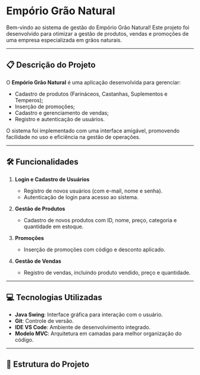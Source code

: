 # Empório Grão Natural

Bem-vindo ao sistema de gestão do Empório Grão Natural! Este projeto foi desenvolvido para otimizar a gestão de produtos, vendas e promoções de uma empresa especializada em grãos naturais.

---

## 📋 Descrição do Projeto

O **Empório Grão Natural** é uma aplicação desenvolvida para gerenciar:
- Cadastro de produtos (Farináceos, Castanhas, Suplementos e Temperos);
- Inserção de promoções;
- Cadastro e gerenciamento de vendas;
- Registro e autenticação de usuários.

O sistema foi implementado com uma interface amigável, promovendo facilidade no uso e eficiência na gestão de operações.

---

## 🛠️ Funcionalidades

1. **Login e Cadastro de Usuários**
   - Registro de novos usuários (com e-mail, nome e senha).
   - Autenticação de login para acesso ao sistema.

2. **Gestão de Produtos**
   - Cadastro de novos produtos com ID, nome, preço, categoria e quantidade em estoque.

3. **Promoções**
   - Inserção de promoções com código e desconto aplicado.

4. **Gestão de Vendas**
   - Registro de vendas, incluindo produto vendido, preço e quantidade.

---

## 💻 Tecnologias Utilizadas

- **Java Swing**: Interface gráfica para interação com o usuário.
- **Git**: Controle de versão.
- **IDE VS Code**: Ambiente de desenvolvimento integrado.
- **Modelo MVC**: Arquitetura em camadas para melhor organização do código.

---

## 📂 Estrutura do Projeto


